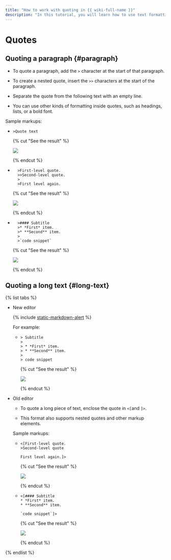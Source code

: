 ```yaml
---
title: "How to work with quoting in {{ wiki-full-name }}"
description: "In this tutorial, you will learn how to use text formatting in {{ wiki-name }}."
---
```


# Quotes

## Quoting a paragraph {#paragraph}

* To quote a paragraph, add the `>` character at the start of that paragraph.

* To create a nested quote, insert the `>>` characters at the start of the paragraph.

* Separate the quote from the following text with an empty line.

* You can use other kinds of formatting inside quotes, such as headings, lists, or a bold font.

Sample markups:

* ```
  >Quote text
  ```

   {% cut "See the result" %}

   ![](../../_assets/wiki/qote-short.png)

   {% endcut %}

* ```
    >First-level quote.
    >>Second-level quote.
    >
    >First level again.
  ```

   {% cut "See the result" %}

   ![](../../_assets/wiki/quote-nested.png)

   {% endcut %}

* ```
    >#### Subtitle
    >* *First* item.
    >* **Second** item.
    >
    >`code snippet`
  ```

   {% cut "See the result" %}

   ![](../../_assets/wiki/quote-formatting.png)

   {% endcut %}

## Quoting a long text {#long-text}

{% list tabs %}

- New editor

   {% include [static-markdown-alert](../../_includes/wiki/static-markdown-alert.md) %}

   For example:

   *  ```
      > Subtitle
      >
      > * *First* item.
      > * **Second** item.
      >
      > code snippet
      ```

      {% cut "See the result" %}

      ![](../../_assets/wiki/quote-formatting.png)

      {% endcut %}

- Old editor

   * To quote a long piece of text, enclose the quote in `<[`and `]>`.

   * This format also supports nested quotes and other markup elements.

   Sample markups:

   * ```
     <[First-level quote.
     >Second-level quote
   
     First level again.]>
     ```

       {% cut "See the result" %}

       ![](../../_assets/wiki/quote-nested.png)

       {% endcut %}

   * ```
     <[#### Subtitle
     * *First* item.
     * **Second** item.

     `code snippet`]>
     ```

       {% cut "See the result" %}

       ![](../../_assets/wiki/quote-formatting.png)

       {% endcut %}

{% endlist %}